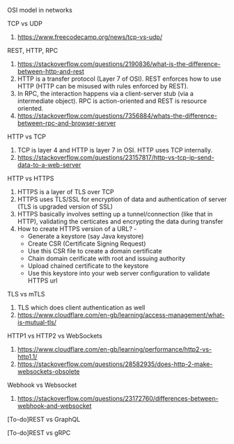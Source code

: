 
OSI model in networks

TCP vs UDP
1. https://www.freecodecamp.org/news/tcp-vs-udp/

REST, HTTP, RPC 
1. https://stackoverflow.com/questions/2190836/what-is-the-difference-between-http-and-rest
2. HTTP is a transfer protocol (Layer 7 of OSI). REST enforces how to use HTTP (HTTP can be misused with rules enforced by REST).
4. In RPC, the interaction happens via a client-server stub (via a intermediate object). RPC is action-oriented and REST is resource oriented.
5. https://stackoverflow.com/questions/7356884/whats-the-difference-between-rpc-and-browser-server

HTTP vs TCP
1. TCP is layer 4 and HTTP is layer 7 in OSI. HTTP uses TCP internally. 
2. https://stackoverflow.com/questions/23157817/http-vs-tcp-ip-send-data-to-a-web-server 

HTTP vs HTTPS
1. HTTPS is a layer of TLS over TCP
2. HTTPS uses TLS/SSL for encryption of data and authentication of server (TLS is upgraded version of SSL)
3. HTTPS basically involves setting up a tunnel/connection (like that in HTTP), validating the certicates and encrypting the data during transfer  
4. How to create HTTPS version of a URL? - 
    - Generate a keystore (say Java keystore)
    - Create CSR (Certificate Signing Request) 
    - Use this CSR file to create a domain certificate 
    - Chain domain cerificate with root and issuing authority 
    - Upload chained certificate to the keystore
    - Use this keystore into your web server configuration to validate HTTPS url

TLS vs mTLS
1. TLS which does client authentication as well
2. https://www.cloudflare.com/en-gb/learning/access-management/what-is-mutual-tls/

HTTP1 vs HTTP2 vs WebSockets
1. https://www.cloudflare.com/en-gb/learning/performance/http2-vs-http1.1/
2. https://stackoverflow.com/questions/28582935/does-http-2-make-websockets-obsolete

Webhook vs Websocket
1. https://stackoverflow.com/questions/23172760/differences-between-webhook-and-websocket

[To-do]REST vs GraphQL 

[To-do]REST vs gRPC
